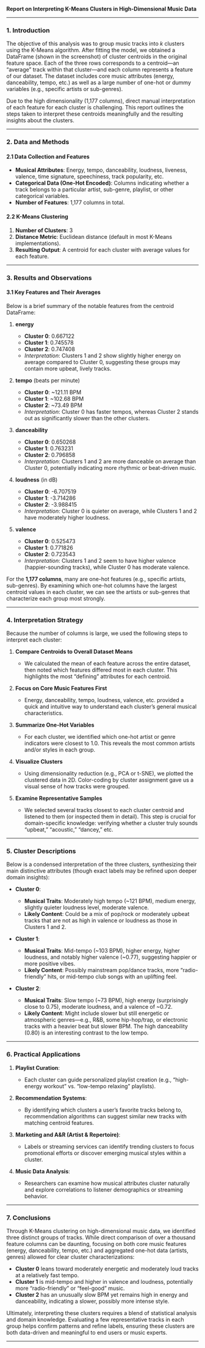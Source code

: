 **Report on Interpreting K-Means Clusters in High-Dimensional Music Data**

---

### 1. Introduction
The objective of this analysis was to group music tracks into *k* clusters using the K-Means algorithm. After fitting the model, we obtained a DataFrame (shown in the screenshot) of cluster centroids in the original feature space. Each of the three rows corresponds to a centroid—an “average” track within that cluster—and each column represents a feature of our dataset. The dataset includes core music attributes (energy, danceability, tempo, etc.) as well as a large number of one-hot or dummy variables (e.g., specific artists or sub-genres).

Due to the high dimensionality (1,177 columns), direct manual interpretation of each feature for each cluster is challenging. This report outlines the steps taken to interpret these centroids meaningfully and the resulting insights about the clusters.

---

### 2. Data and Methods

#### 2.1 Data Collection and Features
- **Musical Attributes**: Energy, tempo, danceability, loudness, liveness, valence, time signature, speechiness, track popularity, etc.
- **Categorical Data (One-Hot Encoded)**: Columns indicating whether a track belongs to a particular artist, sub-genre, playlist, or other categorical variables.
- **Number of Features**: 1,177 columns in total.

#### 2.2 K-Means Clustering
1. **Number of Clusters**: 3  
2. **Distance Metric**: Euclidean distance (default in most K-Means implementations).  
3. **Resulting Output**: A centroid for each cluster with average values for each feature.

---

### 3. Results and Observations

#### 3.1 Key Features and Their Averages
Below is a brief summary of the notable features from the centroid DataFrame:

1. **energy**  
   - **Cluster 0**: 0.667122  
   - **Cluster 1**: 0.745578  
   - **Cluster 2**: 0.747408  
   - *Interpretation*: Clusters 1 and 2 show slightly higher energy on average compared to Cluster 0, suggesting these groups may contain more upbeat, lively tracks.

2. **tempo** (beats per minute)  
   - **Cluster 0**: ~121.11 BPM  
   - **Cluster 1**: ~102.68 BPM  
   - **Cluster 2**: ~73.49 BPM  
   - *Interpretation*: Cluster 0 has faster tempos, whereas Cluster 2 stands out as significantly slower than the other clusters.

3. **danceability**  
   - **Cluster 0**: 0.650268  
   - **Cluster 1**: 0.763231  
   - **Cluster 2**: 0.796858  
   - *Interpretation*: Clusters 1 and 2 are more danceable on average than Cluster 0, potentially indicating more rhythmic or beat-driven music.

4. **loudness** (in dB)  
   - **Cluster 0**: -6.707519  
   - **Cluster 1**: -3.714286  
   - **Cluster 2**: -3.988415  
   - *Interpretation*: Cluster 0 is quieter on average, while Clusters 1 and 2 have moderately higher loudness.

5. **valence**  
   - **Cluster 0**: 0.525473  
   - **Cluster 1**: 0.771826  
   - **Cluster 2**: 0.723543  
   - *Interpretation*: Clusters 1 and 2 seem to have higher valence (happier-sounding tracks), while Cluster 0 has moderate valence.

For the **1,177 columns**, many are one-hot features (e.g., specific artists, sub-genres). By examining which one-hot columns have the largest centroid values in each cluster, we can see the artists or sub-genres that characterize each group most strongly.

---

### 4. Interpretation Strategy

Because the number of columns is large, we used the following steps to interpret each cluster:

1. **Compare Centroids to Overall Dataset Means**  
   - We calculated the mean of each feature across the entire dataset, then noted which features differed most in each cluster. This highlights the most “defining” attributes for each centroid.

2. **Focus on Core Music Features First**  
   - Energy, danceability, tempo, loudness, valence, etc. provided a quick and intuitive way to understand each cluster’s general musical characteristics.

3. **Summarize One-Hot Variables**  
   - For each cluster, we identified which one-hot artist or genre indicators were closest to 1.0. This reveals the most common artists and/or styles in each group.

4. **Visualize Clusters**  
   - Using dimensionality reduction (e.g., PCA or t-SNE), we plotted the clustered data in 2D. Color-coding by cluster assignment gave us a visual sense of how tracks were grouped.

5. **Examine Representative Samples**  
   - We selected several tracks closest to each cluster centroid and listened to them (or inspected them in detail). This step is crucial for domain-specific knowledge: verifying whether a cluster truly sounds “upbeat,” “acoustic,” “dancey,” etc.

---

### 5. Cluster Descriptions

Below is a condensed interpretation of the three clusters, synthesizing their main distinctive attributes (though exact labels may be refined upon deeper domain insights):

- **Cluster 0**: 
  - **Musical Traits**: Moderately high tempo (~121 BPM), medium energy, slightly quieter loudness level, moderate valence.  
  - **Likely Content**: Could be a mix of pop/rock or moderately upbeat tracks that are not as high in valence or loudness as those in Clusters 1 and 2.  

- **Cluster 1**: 
  - **Musical Traits**: Mid-tempo (~103 BPM), higher energy, higher loudness, and notably higher valence (~0.77), suggesting happier or more positive vibes.  
  - **Likely Content**: Possibly mainstream pop/dance tracks, more “radio-friendly” hits, or mid-tempo club songs with an uplifting feel.

- **Cluster 2**: 
  - **Musical Traits**: Slow tempo (~73 BPM), high energy (surprisingly close to 0.75), moderate loudness, and a valence of ~0.72.  
  - **Likely Content**: Might include slower but still energetic or atmospheric genres—e.g., R&B, some hip-hop/trap, or electronic tracks with a heavier beat but slower BPM. The high danceability (0.80) is an interesting contrast to the low tempo.

---

### 6. Practical Applications

1. **Playlist Curation**:  
   - Each cluster can guide personalized playlist creation (e.g., “high-energy workout” vs. “low-tempo relaxing” playlists).

2. **Recommendation Systems**:  
   - By identifying which clusters a user’s favorite tracks belong to, recommendation algorithms can suggest similar new tracks with matching centroid features.

3. **Marketing and A&R (Artist & Repertoire)**:  
   - Labels or streaming services can identify trending clusters to focus promotional efforts or discover emerging musical styles within a cluster.

4. **Music Data Analysis**:  
   - Researchers can examine how musical attributes cluster naturally and explore correlations to listener demographics or streaming behavior.

---

### 7. Conclusions

Through K-Means clustering on high-dimensional music data, we identified three distinct groups of tracks. While direct comparison of over a thousand feature columns can be daunting, focusing on both core music features (energy, danceability, tempo, etc.) and aggregated one-hot data (artists, genres) allowed for clear cluster characterizations:

- **Cluster 0** leans toward moderately energetic and moderately loud tracks at a relatively fast tempo.  
- **Cluster 1** is mid-tempo and higher in valence and loudness, potentially more “radio-friendly” or “feel-good” music.  
- **Cluster 2** has an unusually slow BPM yet remains high in energy and danceability, indicating a slower, possibly more intense style.

Ultimately, interpreting these clusters requires a blend of statistical analysis and domain knowledge. Evaluating a few representative tracks in each group helps confirm patterns and refine labels, ensuring these clusters are both data-driven and meaningful to end users or music experts.

---
